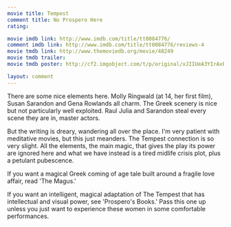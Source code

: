 ```yaml
---
movie title: Tempest
comment title: No Prospero Here
rating: 

movie imdb link: http://www.imdb.com/title/tt0084776/
comment imdb link: http://www.imdb.com/title/tt0084776/reviews-4
movie tmdb link: http://www.themoviedb.org/movie/48249
movie tmdb trailer: 
movie tmdb poster: http://cf2.imgobject.com/t/p/original/xJIIUeA3YIrAxPjvTEJx6nhVjse.jpg

layout: comment
---
```


There are some nice elements here. Molly Ringwald (at 14, her first film), Susan Sarandon and Gena Rowlands all charm. The Greek scenery is nice but not particularly well exploited. Raul Julia and Sarandon steal every scene they are in, master actors.

But the writing is dreary, wandering all over the place. I'm very patient with meditative movies, but this just meanders. The Tempest connection is so very slight. All the elements, the main magic, that gives the play its power are ignored here and what we have instead is a tired midlife crisis plot, plus a petulant pubescence.

If you want a magical Greek coming of age tale built around a fragile love affair, read 'The Magus.'

If you want an intelligent, magical adaptation of The Tempest that has intellectual and visual power, see 'Prospero's Books.' Pass this one up unless you just want to experience these women in some comfortable performances.